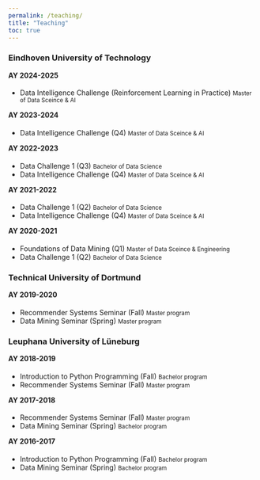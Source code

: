 ```yaml
---
permalink: /teaching/
title: "Teaching"
toc: true
---
```


<style>
/*.page__content li {font-size:0.9em}*/
h4 {margin-top:  0px;}
ul li {margin-bottom:  0px;}
</style>

### Eindhoven University of Technology

#### AY 2024-2025

* Data Intelligence Challenge (Reinforcement Learning in Practice) <small class="news-date">Master of Data Sceince & AI</small>

#### AY 2023-2024

* Data Intelligence Challenge (Q4) <small class="news-date">Master of Data Sceince & AI</small>

#### AY 2022-2023

* Data Challenge 1 (Q3) <small class="news-date">Bachelor of Data Science</small>
* Data Intelligence Challenge (Q4) <small class="news-date">Master of Data Sceince & AI</small>


#### AY 2021-2022

* Data Challenge 1 (Q2) <small class="news-date">Bachelor of Data Science</small>
* Data Intelligence Challenge (Q4) <small class="news-date">Master of Data Sceince & AI</small>

#### AY 2020-2021
* Foundations of Data Mining (Q1) <small class="news-date">Master of Data Sceince & Engineering</small>
* Data Challenge 1 (Q2) <small class="news-date">Bachelor of Data Science</small>


### Technical University of Dortmund

#### AY 2019-2020

* Recommender Systems Seminar (Fall)  <small class="news-date">Master program</small>
* Data Mining Seminar (Spring)  <small class="news-date">Master program</small>


### Leuphana University of Lüneburg

#### AY 2018-2019

* Introduction to Python Programming (Fall) <small class="news-date">Bachelor program</small>
* Recommender Systems Seminar (Fall) <small class="news-date">Master program</small>

#### AY 2017-2018
* Recommender Systems Seminar (Fall) <small class="news-date">Master program</small>
* Data Mining Seminar (Spring) <small class="news-date">Bachelor program</small>

#### AY 2016-2017

* Introduction to Python Programming (Fall) <small class="news-date">Bachelor program</small>
* Data Mining Seminar (Spring) <small class="news-date">Bachelor program</small>





